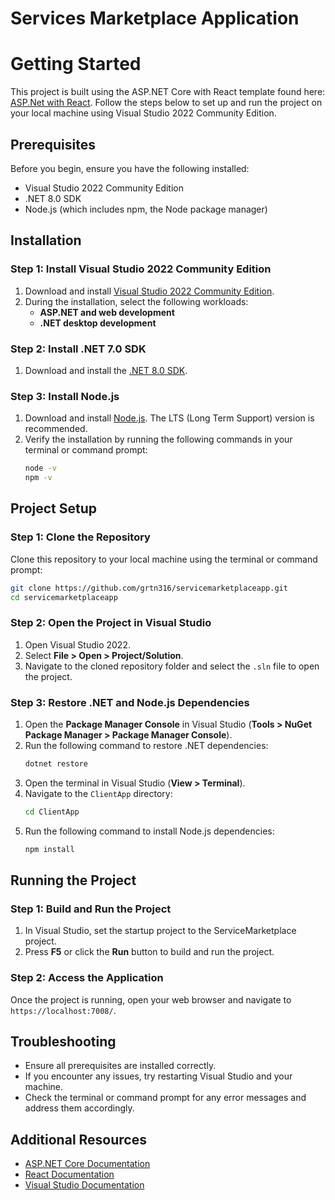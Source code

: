 # Services Marketplace Application

# Getting Started

This project is built using the ASP.NET Core with React template found here: [ASP.Net with React](https://learn.microsoft.com/en-us/visualstudio/javascript/tutorial-asp-net-core-with-react?view=vs-2022). Follow the steps below to set up and run the project on your local machine using Visual Studio 2022 Community Edition.

## Prerequisites

Before you begin, ensure you have the following installed:

- Visual Studio 2022 Community Edition
- .NET 8.0 SDK
- Node.js (which includes npm, the Node package manager)

## Installation

### Step 1: Install Visual Studio 2022 Community Edition

1. Download and install [Visual Studio 2022 Community Edition](https://visualstudio.microsoft.com/vs/community/).
2. During the installation, select the following workloads:
   - **ASP.NET and web development**
   - **.NET desktop development**

### Step 2: Install .NET 7.0 SDK

1. Download and install the [.NET 8.0 SDK](https://dotnet.microsoft.com/download/dotnet/8.0).

### Step 3: Install Node.js

1. Download and install [Node.js](https://nodejs.org/). The LTS (Long Term Support) version is recommended.
2. Verify the installation by running the following commands in your terminal or command prompt:
   ```sh
   node -v
   npm -v

## Project Setup

### Step 1: Clone the Repository

Clone this repository to your local machine using the terminal or command prompt:
```sh
git clone https://github.com/grtn316/servicemarketplaceapp.git
cd servicemarketplaceapp
```

### Step 2: Open the Project in Visual Studio

1. Open Visual Studio 2022.
2. Select **File > Open > Project/Solution**.
3. Navigate to the cloned repository folder and select the `.sln` file to open the project.

### Step 3: Restore .NET and Node.js Dependencies

1. Open the **Package Manager Console** in Visual Studio (**Tools > NuGet Package Manager > Package Manager Console**).
2. Run the following command to restore .NET dependencies:
   ```sh
   dotnet restore
   ```
3. Open the terminal in Visual Studio (**View > Terminal**).
4. Navigate to the `ClientApp` directory:
   ```sh
   cd ClientApp
   ```
5. Run the following command to install Node.js dependencies:
   ```sh
   npm install
   ```

## Running the Project

### Step 1: Build and Run the Project

1. In Visual Studio, set the startup project to the ServiceMarketplace project.
2. Press **F5** or click the **Run** button to build and run the project.

### Step 2: Access the Application

Once the project is running, open your web browser and navigate to `https://localhost:7008/`.

## Troubleshooting

- Ensure all prerequisites are installed correctly.
- If you encounter any issues, try restarting Visual Studio and your machine.
- Check the terminal or command prompt for any error messages and address them accordingly.

## Additional Resources

- [ASP.NET Core Documentation](https://docs.microsoft.com/en-us/aspnet/core/?view=aspnetcore-7.0)
- [React Documentation](https://reactjs.org/docs/getting-started.html)
- [Visual Studio Documentation](https://docs.microsoft.com/en-us/visualstudio/?view=vs-2022)